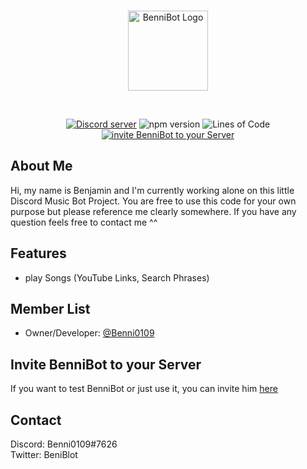 <div align="center">
  <br />
  <p>
    <a href="https://github.com/Benni0109/BenniBot/"><img src="https://cdn.discordapp.com/app-icons/692296016182902814/98c42fef88491ef6f30692964968a7af.png" width="128" alt="BenniBot Logo" /></a>
  </p>
  <br />
  <p>
    <a href="https://discord.gg/bFbBJYdeBf"><img src="https://img.shields.io/discord/866270060477153291?color=white&label=Discord Server&logo=Discord&logoColor=white&style=plastic" alt="Discord server" /></a>
    <img src="https://img.shields.io/github/package-json/version/Benni0109/BenniBot?color=green&label=Version&style=plastic" alt="npm version" />
    <img src="https://img.shields.io/tokei/lines/github/Benni0109/BenniBot?color=blue&label=Lines of Code&style=plastic" alt="Lines of Code" />
    <a href="https://discord.com/api/oauth2/authorize?client_id=692296016182902814&permissions=8&scope=bot%20applications.commands"><img src="https://img.shields.io/badge/Invite-BenniBot-white?color=red&style=plastic" alt="invite BenniBot to your Server" /></a>
    
  </p>
</div>

## About Me

Hi, my name is Benjamin and I'm currently working alone on this little Discord Music Bot Project. 
You are free to use this code for your own purpose but please reference me clearly somewhere.
If you have any question feels free to contact me ^^

## Features

- play Songs (YouTube Links, Search Phrases)

## Member List

- Owner/Developer: <a href="https://github.com/Benni0109/">@Benni0109</a>

## Invite BenniBot to your Server

If you want to test BenniBot or just use it, you can invite him <a href="https://discord.com/api/oauth2/authorize?client_id=692296016182902814&permissions=8&scope=bot%20applications.commands">here</a>

## Contact

Discord: Benni0109#7626 <br>
Twitter: BeniBlot
